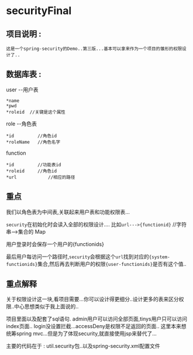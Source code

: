 # securityFinal

## 项目说明 : 

	这是一个spring-security的Demo..第三版...基本可以拿来作为一个项目的雏形的权限设计了..
	
	
## 数据库表 :

user --用户表 

	*name
	*pwd
	*roleid  //关键是这个属性
    
role --角色表

	*id  		//角色id
	*roleName	//角色名字

function

	*id			//功能表id
	*roleid		//角色id
	*url			//相应的路径


## 重点

我们以角色表为中间表,关联起来用户表和功能权限表...

`security`在初始化时会读入全部的权限设计....
比如`url--->{functionid}`  //字符串-->集合的 Map

用户登录时会保存一个用户的{functionids}

最后用户每访问一个路径时,`security`会根据这个`url`找到对应的`{system-functionids}`集合,然后再去判断用户的权限`{user-functionids}`是否有这个值..

## 重点解释


关于权限设计这一块,看项目需要...你可以设计得更细分..设计更多的表来区分权限..中心思想类似于我上面说的..

项目里面以及配套了sql语句.
admin用户可以访问全部页面,tinys用户只可以访问index页面..
login没设置拦截...accessDeny是权限不足返回的页面..
这里本来想统筹spring mvc...但是为了体现security,就直接使用jsp来替代了...

主要的代码在于 :
util.security包..以及spring-security.xml配置文件



